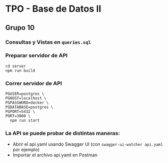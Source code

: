 # TPO - Base de Datos II

## Grupo 10

### Consultas y Vistas en `queries.sql`

### Preparar servidor de API

```
cd server
npm run build
```

### Correr servidor de API

```
PGUSER=postgres \
PGHOST=localhost \
PGPASSWORD=docker \
PGDATABASE=postgres \
PGPORT=5432 \
PORT=3000 \
  npm run start
```


### La API se puede probar de distintas maneras:

- Abrir el api.yaml usando Swagger UI (con `swagger-ui-watcher api.yaml` por ejemplo)
- Importar el archivo api.yaml en Postman 
